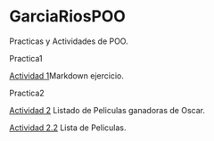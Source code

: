 # GarciaRiosPOO
Practicas y Actividades de POO.

Practica1

[Actividad 1](./Setup/README.md/)Markdown ejercicio.

Practica2

[Actividad 2](./Pelicula/Program.cs/) Listado de Peliculas ganadoras de Oscar.

[Actividad 2.2](./Pelis/Program.cs/) Lista de Peliculas.


